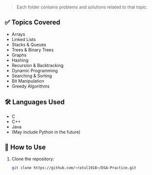  
> Each folder contains problems and solutions related to that topic.

## ✅ Topics Covered

- Arrays
- Linked Lists
- Stacks & Queues
- Trees & Binary Trees
- Graphs
- Hashing
- Recursion & Backtracking
- Dynamic Programming
- Searching & Sorting
- Bit Manipulation
- Greedy Algorithms

## 🛠 Languages Used

- C
- C++
- Java
- (May include Python in the future)

## 📌 How to Use

1. Clone the repository:
   ```bash
   git clone https://github.com/<ratul1918>/DSA-Practice.git
